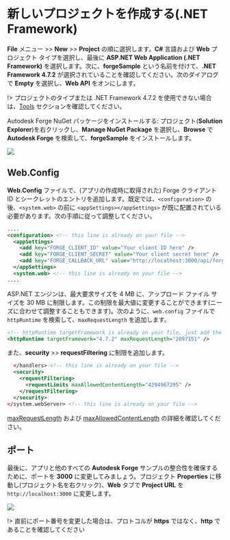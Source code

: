 # 新しいプロジェクトを作成する(.NET Framework)

**File** メニュー >> **New** >> **Project** の順に選択します。**C#** 言語および **Web** プロジェクト タイプを選択し、最後に **ASP.NET Web Application (.NET Framework)** を選択します。次に、**forgeSample** という名前を付けて、**.NET Framework 4.7.2** が選択されていることを確認してください。次のダイアログで **Empty** を選択し、**Web API** をオンにします。

!> プロジェクトのタイプまたは .NET Framework 4.7.2 を使用できない場合は、[Tools](environment/tools/net) セクションを確認してください。

Autodesk Forge NuGet パッケージをインストールする: プロジェクト(**Solution Explorer**)を右クリックし、**Manage NuGet Package** を選択し、**Browse** で **Autodesk Forge** を検索して、**forgeSample** をインストールします。 

![](_media/net/create_project_webapi.gif) 

## Web.Config

**Web.Config** ファイルで、(アプリの作成時に取得された) Forge クライアント ID とシークレットのエントリを追加します。既定では、`<configuration>` の後、`<system.web>` の前に `<appSettings></appSettings>` が既に配置されている必要があります。次の手順に従って調整してください。

```xml
....
<configuration> <!-- this line is already on your file -->
  <appSettings>
    <add key="FORGE_CLIENT_ID" value="Your client ID here" />
    <add key="FORGE_CLIENT_SECRET" value="Your client secret here" />
    <add key="FORGE_CALLBACK_URL" value="http://localhost:3000/api/forge/callback/oauth" />
  </appSettings>
  <system.web> <!-- this line is already on your file -->
....
```

ASP.NET エンジンは、最大要求サイズを 4 MB に、アップロード ファイル サイズを 30 MB に制限します。この制限を最大値に変更することができます(ニーズに合わせて調整することもできます)。次のように、`web.config` ファイルで `httpRuntime` を検索して、`maxRequestLength` を追加します。

```xml
<!-- httpRuntime targetFramework is already on your file, just add the maxRequestLength -->
<httpRuntime targetFramework="4.7.2" maxRequestLength="2097151" />
```

また、**security** >> **requestFiltering** に制限を追加します。

```xml
  </handlers> <!-- this line is already on your file -->
  <security>
    <requestFiltering>
      <requestLimits maxAllowedContentLength="4294967295" />
    </requestFiltering>
  </security>
</system.webServer> <!-- this line is already on your file -->
```

[maxRequestLength](https://msdn.microsoft.com/en-us/library/system.web.configuration.httpruntimesection.maxrequestlength.aspx) および [maxAllowedContentLength](https://msdn.microsoft.com/en-us/library/ms689462.aspx) の詳細を確認してください。 

## ポート

最後に、アプリと他のすべての **Autodesk Forge** サンプルの整合性を確保するために、ポートを **3000** に変更してみましょう。プロジェクト **Properties** に移動し(プロジェクト名を右クリック)、**Web** タブで **Project URL** を `http://localhost:3000` に変更します。

![](_media/net/port.png)

!> 直前にポート番号を変更した場合は、プロトコルが **https** ではなく、**http** であることを確認してください

 

